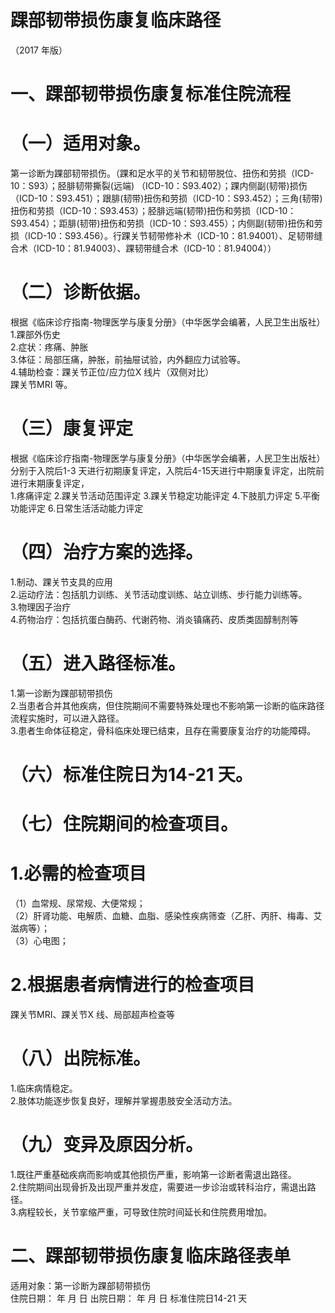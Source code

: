 # 踝部韧带损伤康复临床路径  
（2017 年版）  
# 一、踝部韧带损伤康复标准住院流程  
# （一）适用对象。  
第一诊断为踝部韧带损伤。（踝和足水平的关节和韧带脱位、扭伤和劳损（ICD-10：S93）；胫腓韧带撕裂(远端) （ICD-10：S93.402）；踝内侧副(韧带)损伤（ICD-10：S93.451）；跟腓(韧带)扭伤和劳损（ICD-10：S93.452）；三角(韧带)扭伤和劳损（ICD-10：S93.453）；胫腓远端(韧带)扭伤和劳损（ICD-10：S93.454）；距腓(韧带)扭伤和劳损（ICD-10：S93.455）；内侧副(韧带)扭伤和劳损（ICD-10：S93.456）。行踝关节韧带修补术（ICD-10：81.94001）、足韧带缝合术（ICD-10：81.94003）、踝韧带缝合术（ICD-10：81.94004））  
# （二）诊断依据。  
根据《临床诊疗指南-物理医学与康复分册》（中华医学会编著，人民卫生出版社）  
1.踝部外伤史  
2.症状：疼痛、肿胀  
3.体征：局部压痛，肿胀，前抽屉试验，内外翻应力试验等。  
4.辅助检查：踝关节正位/应力位X 线片（双侧对比）  
踝关节MRI 等。  
# （三）康复评定  
根据《临床诊疗指南-物理医学与康复分册》（中华医学会编著，人民卫生出版社）  
分别于入院后1-3 天进行初期康复评定，入院后4-15天进行中期康复评定，出院前进行末期康复评定，  
1.疼痛评定 2.踝关节活动范围评定 3.踝关节稳定功能评定 4.下肢肌力评定 5.平衡功能评定 6.日常生活活动能力评定  
# （四）治疗方案的选择。  
1.制动、踝关节支具的应用  
2.运动疗法：包括肌力训练、关节活动度训练、站立训练、步行能力训练等。  
3.物理因子治疗  
4.药物治疗：包括抗蛋白酶药、代谢药物、消炎镇痛药、皮质类固醇制剂等  
# （五）进入路径标准。  
1.第一诊断为踝部韧带损伤  
2.当患者合并其他疾病，但住院期间不需要特殊处理也不影响第一诊断的临床路径流程实施时，可以进入路径。  
3.患者生命体征稳定，骨科临床处理已结束，且存在需要康复治疗的功能障碍。  
# （六）标准住院日为14-21 天。  
# （七）住院期间的检查项目。  
# 1.必需的检查项目  
（1）血常规、尿常规、大便常规；  
（2）肝肾功能、电解质、血糖、血脂、感染性疾病筛查（乙肝、丙肝、梅毒、艾滋病等）；  
（3）心电图；  
# 2.根据患者病情进行的检查项目  
踝关节MRI、踝关节X 线、局部超声检查等  
# （八）出院标准。  
1.临床病情稳定。  
2.肢体功能逐步恢复良好，理解并掌握患肢安全活动方法。  
# （九）变异及原因分析。  
1.既往严重基础疾病而影响或其他损伤严重，影响第一诊断者需退出路径。  
2.住院期间出现骨折及出现严重并发症，需要进一步诊治或转科治疗，需退出路径。  
3.病程较长，关节挛缩严重，可导致住院时间延长和住院费用增加。  
# 二、踝部韧带损伤康复临床路径表单  
适用对象：第一诊断为踝部韧带损伤  
住院日期：   年  月  日   出院日期：   年  月  日    标准住院日14-21 天  

